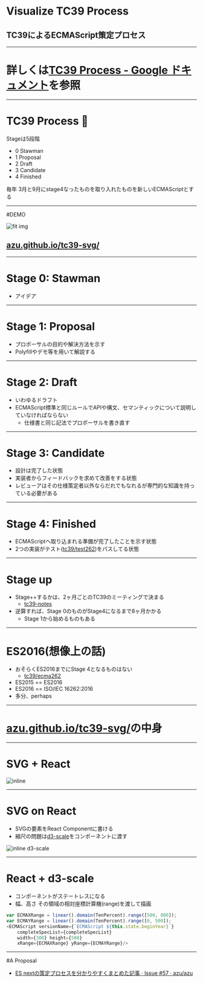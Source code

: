 # Visualize TC39 Process

## TC39によるECMAScript策定プロセス


-----

# 詳しくは[TC39 Process - Google ドキュメント](https://docs.google.com/document/d/1QbEE0BsO4lvl7NFTn5WXWeiEIBfaVUF7Dk0hpPpPDzU/edit "TC39 Process - Google ドキュメント")を参照

------

# TC39 Process :train:

Stageは5段階

- 0 Stawman
- 1 Proposal
- 2 Draft
- 3 Candidate
- 4 Finished

毎年 3月と9月にstage4なったものを取り入れたものを新しいECMAScriptとする

-----

#DEMO

![fit img](http://monosnap.com/image/OjbcN954c9EosPIR9rpX4MkDD7jwEk.png)

## [azu.github.io/tc39-svg/](http://azu.github.io/tc39-svg/)

-----

# Stage 0: Stawman

- アイデア

-----

# Stage 1: Proposal

- プロポーサルの目的や解決方法を示す
- Polyfillやデモ等を用いて解説する

-----

# Stage 2: Draft

- いわゆるドラフト
- ECMAScript標準と同じルールでAPIや構文、セマンティックについて説明していなければならない
	- 仕様書と同じ記法でプロポーサルを書き直す

-----

# Stage 3: Candidate

- 設計は完了した状態
- 実装者からフィードバックを求めて改善をする状態
- レビューアはその仕様策定者以外ならだれでもなれるが専門的な知識を持っている必要がある

-----

# Stage 4: Finished

- ECMAScriptへ取り込まれる準備が完了したことを示す状態
- 2つの実装がテスト([tc39/test262](https://github.com/tc39/test262 "tc39/test262"))をパスしてる状態

-----

# Stage up

- Stage++するかは、2ヶ月ごとのTC39のミーティングで決まる
	- [tc39-notes](https://github.com/rwaldron/tc39-notes "rwaldron/tc39-notes")
- 逆算すれば、Stage 0のものがStage4になるまで8ヶ月かかる
	- Stage 1から始めるものもある


----

# ES2016(想像上の話)

- おそらくES2016までにStage 4となるものはない
	- [tc39/ecma262](https://github.com/tc39/ecma262 "tc39/ecma262")
- ES2015 == ES2016
- ES2016 == ISO/IEC 16262:2016
- 多分、perhaps

-----

#  [azu.github.io/tc39-svg/](http://azu.github.io/tc39-svg/)の中身

-----

# SVG + React

![inline](http://monosnap.com/image/k4e7nFxZYX32cLXDXR3ACCqLurVpYg.png)


-----

# SVG on React

- SVGの要素をReact Componentに書ける
- 縮尺の問題は[d3-scale](https://github.com/d3/d3-scale "d3-scale")をコンポーネントに渡す

![inline d3-scale](http://i0.wp.com/www.jeromecukier.net/wp-content/uploads/2011/08/d3scale1.png)


-----

# React + d3-scale

- コンポーネントがステートレスになる
- 幅、高さ その領域の相対座標計算機(range)を渡して描画

```js
var ECMAXRange = linear().domain(TenPercent).range([500, 800]);
var ECMAYRange = linear().domain(TenPercent).range([0, 500]);
<ECMAScript versionName={`ECMAScript ${this.state.beginYear}`}
    completeSpecList={completeSpecList}
    width={300} height={500}
    xRange={ECMAXRange} yRange={ECMAYRange}/>
```


-----

#A Proposal

- [ES nextの策定プロセスを分かりやすくまとめた記事 · Issue #57 · azu/azu](https://github.com/azu/azu/issues/57 "ES nextの策定プロセスを分かりやすくまとめた記事 · Issue #57 · azu/azu")
